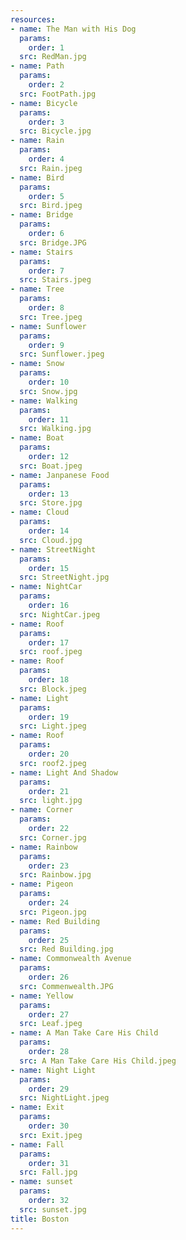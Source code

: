 ```yaml
---
resources:
- name: The Man with His Dog
  params:
    order: 1
  src: RedMan.jpg
- name: Path
  params:
    order: 2
  src: FootPath.jpg
- name: Bicycle
  params:
    order: 3
  src: Bicycle.jpg
- name: Rain 
  params: 
    order: 4 
  src: Rain.jpeg
- name: Bird 
  params: 
    order: 5 
  src: Bird.jpeg
- name: Bridge
  params: 
    order: 6
  src: Bridge.JPG
- name: Stairs
  params: 
    order: 7
  src: Stairs.jpeg
- name: Tree
  params: 
    order: 8
  src: Tree.jpeg
- name: Sunflower
  params: 
    order: 9
  src: Sunflower.jpeg 
- name: Snow
  params: 
    order: 10
  src: Snow.jpg 
- name: Walking
  params: 
    order: 11
  src: Walking.jpg 
- name: Boat
  params: 
    order: 12
  src: Boat.jpeg
- name: Janpanese Food
  params: 
    order: 13
  src: Store.jpg
- name: Cloud
  params: 
    order: 14
  src: Cloud.jpg
- name: StreetNight
  params: 
    order: 15
  src: StreetNight.jpg
- name: NightCar
  params: 
    order: 16
  src: NightCar.jpeg 
- name: Roof
  params: 
    order: 17
  src: roof.jpeg
- name: Roof 
  params: 
    order: 18
  src: Block.jpeg
- name: Light
  params: 
    order: 19
  src: Light.jpeg
- name: Roof
  params: 
    order: 20
  src: roof2.jpeg
- name: Light And Shadow
  params: 
    order: 21
  src: light.jpg
- name: Corner
  params: 
    order: 22 
  src: Corner.jpg 
- name: Rainbow
  params: 
    order: 23
  src: Rainbow.jpg 
- name: Pigeon
  params: 
    order: 24
  src: Pigeon.jpg 
- name: Red Building
  params: 
    order: 25
  src: Red Building.jpg
- name: Commonwealth Avenue
  params: 
    order: 26
  src: Commenwealth.JPG
- name: Yellow
  params: 
    order: 27
  src: Leaf.jpeg
- name: A Man Take Care His Child
  params: 
    order: 28
  src: A Man Take Care His Child.jpeg
- name: Night Light
  params: 
    order: 29
  src: NightLight.jpeg
- name: Exit
  params: 
    order: 30
  src: Exit.jpeg
- name: Fall
  params: 
    order: 31
  src: Fall.jpg
- name: sunset
  params: 
    order: 32
  src: sunset.jpg
title: Boston
---
```

